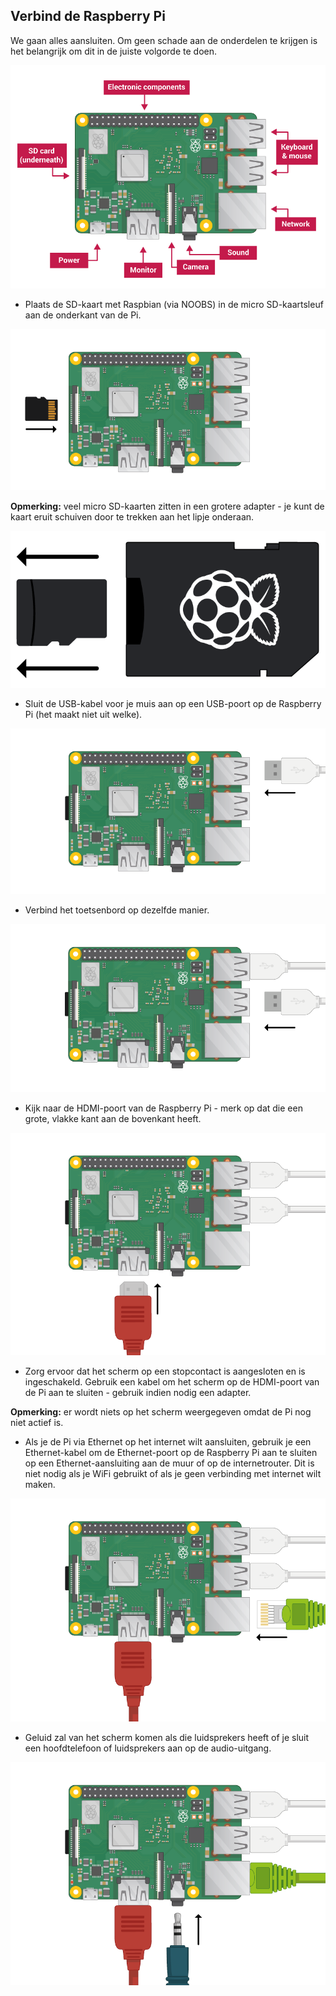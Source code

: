 ## Verbind de Raspberry Pi

We gaan alles aansluiten. Om geen schade aan de onderdelen te krijgen is het belangrijk om dit in de juiste volgorde te doen.

![pi-verbindingen](images/pi-labelled.png)

+ Plaats de SD-kaart met Raspbian (via NOOBS) in de micro SD-kaartsleuf aan de onderkant van de Pi. 

![SD-kaart](images/pi-sd.png)

**Opmerking:** veel micro SD-kaarten zitten in een grotere adapter - je kunt de kaart eruit schuiven door te trekken aan het lipje onderaan.

![SD-kaarthouder](images/sd-card-holder.png)

+ Sluit de USB-kabel voor je muis aan op een USB-poort op de Raspberry Pi (het maakt niet uit welke).

![muis](images/pi-mouse.png)

+ Verbind het toetsenbord op dezelfde manier.

![toetsenbord](images/pi-keyboard.png)

+ Kijk naar de HDMI-poort van de Raspberry Pi - merk op dat die een grote, vlakke kant aan de bovenkant heeft.

![hdmi](images/pi-hdmi.png)

+ Zorg ervoor dat het scherm op een stopcontact is aangesloten en is ingeschakeld. Gebruik een kabel om het scherm op de HDMI-poort van de Pi aan te sluiten - gebruik indien nodig een adapter.

**Opmerking:** er wordt niets op het scherm weergegeven omdat de Pi nog niet actief is.

+ Als je de Pi via Ethernet op het internet wilt aansluiten, gebruik je een Ethernet-kabel om de Ethernet-poort op de Raspberry Pi aan te sluiten op een Ethernet-aansluiting aan de muur of op de internetrouter. Dit is niet nodig als je WiFi gebruikt of als je geen verbinding met internet wilt maken.

![ethernet](images/pi-ethernet.png)

+ Geluid zal van het scherm komen als die luidsprekers heeft of je sluit een hoofdtelefoon of luidsprekers aan op de audio-uitgang.

![hoofdtelefoons](images/pi-headphones.png)